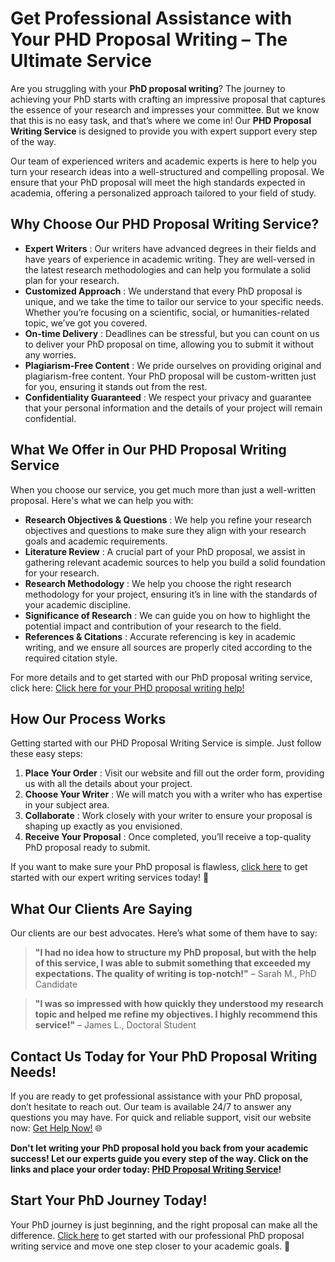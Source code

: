 # Get Professional Assistance with Your PHD Proposal Writing – The Ultimate Service

Are you struggling with your **PhD proposal writing**? The journey to achieving your PhD starts with crafting an impressive proposal that captures the essence of your research and impresses your committee. But we know that this is no easy task, and that’s where we come in! Our **PHD Proposal Writing Service** is designed to provide you with expert support every step of the way.

Our team of experienced writers and academic experts is here to help you turn your research ideas into a well-structured and compelling proposal. We ensure that your PhD proposal will meet the high standards expected in academia, offering a personalized approach tailored to your field of study.

## Why Choose Our PHD Proposal Writing Service?

- **Expert Writers** : Our writers have advanced degrees in their fields and have years of experience in academic writing. They are well-versed in the latest research methodologies and can help you formulate a solid plan for your research.
- **Customized Approach** : We understand that every PhD proposal is unique, and we take the time to tailor our service to your specific needs. Whether you’re focusing on a scientific, social, or humanities-related topic, we’ve got you covered.
- **On-time Delivery** : Deadlines can be stressful, but you can count on us to deliver your PhD proposal on time, allowing you to submit it without any worries.
- **Plagiarism-Free Content** : We pride ourselves on providing original and plagiarism-free content. Your PhD proposal will be custom-written just for you, ensuring it stands out from the rest.
- **Confidentiality Guaranteed** : We respect your privacy and guarantee that your personal information and the details of your project will remain confidential.

## What We Offer in Our PHD Proposal Writing Service

When you choose our service, you get much more than just a well-written proposal. Here's what we can help you with:

- **Research Objectives & Questions** : We help you refine your research objectives and questions to make sure they align with your research goals and academic requirements.
- **Literature Review** : A crucial part of your PhD proposal, we assist in gathering relevant academic sources to help you build a solid foundation for your research.
- **Research Methodology** : We help you choose the right research methodology for your project, ensuring it’s in line with the standards of your academic discipline.
- **Significance of Research** : We can guide you on how to highlight the potential impact and contribution of your research to the field.
- **References & Citations** : Accurate referencing is key in academic writing, and we ensure all sources are properly cited according to the required citation style.

For more details and to get started with our PhD proposal writing service, click here: [Click here for your PHD proposal writing help!](https://tinyurl.com/topessay?keyword=phd+proposal+writing+service)

## How Our Process Works

Getting started with our PHD Proposal Writing Service is simple. Just follow these easy steps:

1. **Place Your Order** : Visit our website and fill out the order form, providing us with all the details about your project.
2. **Choose Your Writer** : We will match you with a writer who has expertise in your subject area.
3. **Collaborate** : Work closely with your writer to ensure your proposal is shaping up exactly as you envisioned.
4. **Receive Your Proposal** : Once completed, you’ll receive a top-quality PhD proposal ready to submit.

If you want to make sure your PhD proposal is flawless, [click here](https://tinyurl.com/topessay?keyword=phd+proposal+writing+service) to get started with our expert writing services today! 📝

## What Our Clients Are Saying

Our clients are our best advocates. Here’s what some of them have to say:

> **"I had no idea how to structure my PhD proposal, but with the help of this service, I was able to submit something that exceeded my expectations. The quality of writing is top-notch!"** – Sarah M., PhD Candidate

> **"I was so impressed with how quickly they understood my research topic and helped me refine my objectives. I highly recommend this service!"** – James L., Doctoral Student

## Contact Us Today for Your PhD Proposal Writing Needs!

If you are ready to get professional assistance with your PhD proposal, don’t hesitate to reach out. Our team is available 24/7 to answer any questions you may have. For quick and reliable support, visit our website now: [Get Help Now!](https://tinyurl.com/topessay?keyword=phd+proposal+writing+service) 🌐

**Don't let writing your PhD proposal hold you back from your academic success! Let our experts guide you every step of the way. Click on the links and place your order today: [PHD Proposal Writing Service](https://tinyurl.com/topessay?keyword=phd+proposal+writing+service)!**

## Start Your PhD Journey Today!

Your PhD journey is just beginning, and the right proposal can make all the difference. [Click here](https://tinyurl.com/topessay?keyword=phd+proposal+writing+service) to get started with our professional PhD proposal writing service and move one step closer to your academic goals. 🚀
